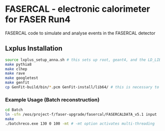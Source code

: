# FASERCAL - electronic calorimeter for FASER Run4

FASERCAL code to simulate and analyse events in the FASERCAL detector

## Lxplus Installation

```bash
source lxplus_setup_anna.sh # this sets up root, geant4, and the LD_LIBRARY_PATH
make pythia8
make clhep
make rave
make googletest
make genfit
cp GenFit-build/bin/*.pcm GenFit-install/lib64/ # this is necessary to avoid errors of the type ".pcm file not found" in ROOT
```

### Example Usage (Batch reconstruction)
```bash
cd Batch
ln -sfn /eos/project-f/faser-upgrade/fasercal/FASERCALDATA_v5.1 input
make
./batchreco.exe 130 0 100 -mt # -mt option activates multi-threading
```
